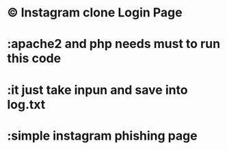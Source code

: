 # :copyright: Instagram clone Login Page
# :apache2 and php needs must to run this code
# :it just take inpun and save into log.txt
# :simple instagram phishing page
